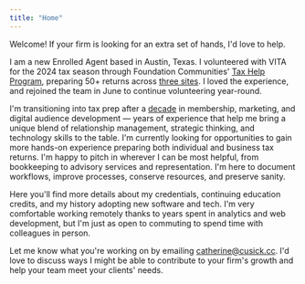 ```yaml
---
title: "Home"
---
```

Welcome! If your firm is looking for an extra set of hands, I'd love to help.

I am a new Enrolled Agent based in Austin, Texas. I volunteered with VITA for the 2024 tax season through Foundation Communities' [Tax Help Program](https://foundcom.org/austin-tax-help/), preparing 50+ returns across [three sites](https://drive.google.com/file/d/1_IlDpj2dfzV-9Q0b7GOx8pIi651-GPIc/view?usp=sharing). I loved the experience, and rejoined the team in June to continue volunteering year-round. 

I'm transitioning into tax prep after a [decade](https://drive.google.com/file/d/1QZANOfwnVL-fCifWkQvtF_JOtz8wCedr/view?usp=sharing) in membership, marketing, and digital audience development — years of experience that help me bring a unique blend of relationship management, strategic thinking, and technology skills to the table. I'm currently looking for opportunities to gain more hands-on experience preparing both individual and business tax returns. I'm happy to pitch in wherever I can be most helpful, from bookkeeping to advisory services and representation. I'm here to document workflows, improve processes, conserve resources, and preserve sanity.

Here you'll find more details about my credentials, continuing education credits, and my history adopting new software and tech. I'm very comfortable working remotely thanks to years spent in analytics and web development, but I'm just as open to commuting to spend time with colleagues in person.

Let me know what you're working on by emailing catherine@cusick.cc. I'd love to discuss ways I might be able to contribute to your firm's growth and help your team meet your clients' needs.
